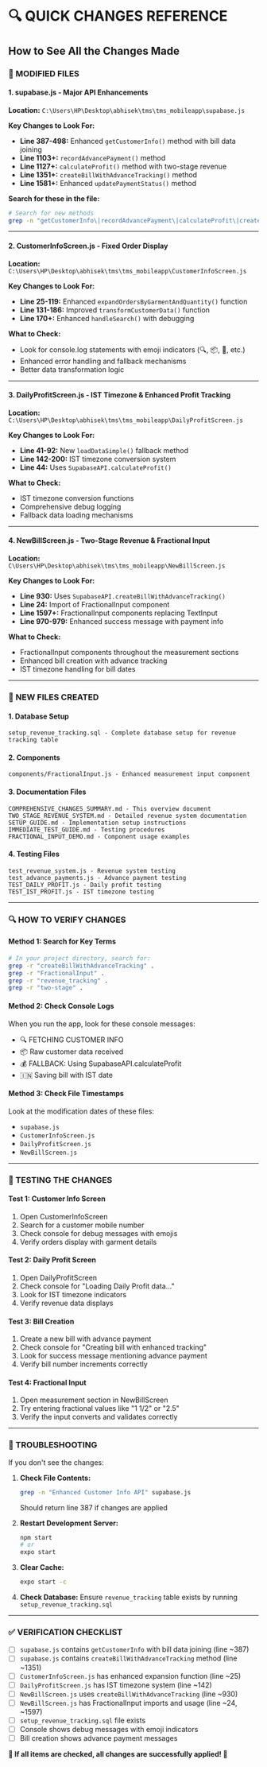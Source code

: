 # 🔍 QUICK CHANGES REFERENCE
## How to See All the Changes Made

### 📂 MODIFIED FILES

#### 1. **supabase.js** - Major API Enhancements
**Location:** `C:\Users\HP\Desktop\abhisek\tms\tms_mobileapp\supabase.js`

**Key Changes to Look For:**
- **Line 387-498:** Enhanced `getCustomerInfo()` method with bill data joining
- **Line 1103+:** `recordAdvancePayment()` method
- **Line 1127+:** `calculateProfit()` method with two-stage revenue
- **Line 1351+:** `createBillWithAdvanceTracking()` method
- **Line 1581+:** Enhanced `updatePaymentStatus()` method

**Search for these in the file:**
```bash
# Search for new methods
grep -n "getCustomerInfo\|recordAdvancePayment\|calculateProfit\|createBillWithAdvanceTracking" supabase.js
```

---

#### 2. **CustomerInfoScreen.js** - Fixed Order Display
**Location:** `C:\Users\HP\Desktop\abhisek\tms\tms_mobileapp\CustomerInfoScreen.js`

**Key Changes to Look For:**
- **Line 25-119:** Enhanced `expandOrdersByGarmentAndQuantity()` function
- **Line 131-186:** Improved `transformCustomerData()` function
- **Line 170+:** Enhanced `handleSearch()` with debugging

**What to Check:**
- Look for console.log statements with emoji indicators (🔍, 📦, 🔄, etc.)
- Enhanced error handling and fallback mechanisms
- Better data transformation logic

---

#### 3. **DailyProfitScreen.js** - IST Timezone & Enhanced Profit Tracking
**Location:** `C:\Users\HP\Desktop\abhisek\tms\tms_mobileapp\DailyProfitScreen.js`

**Key Changes to Look For:**
- **Line 41-92:** New `loadDataSimple()` fallback method
- **Line 142-200:** IST timezone conversion system
- **Line 44:** Uses `SupabaseAPI.calculateProfit()`

**What to Check:**
- IST timezone conversion functions
- Comprehensive debug logging
- Fallback data loading mechanisms

---

#### 4. **NewBillScreen.js** - Two-Stage Revenue & Fractional Input
**Location:** `C\Users\HP\Desktop\abhisek\tms\tms_mobileapp\NewBillScreen.js`

**Key Changes to Look For:**
- **Line 930:** Uses `SupabaseAPI.createBillWithAdvanceTracking()`
- **Line 24:** Import of FractionalInput component
- **Line 1597+:** FractionalInput components replacing TextInput
- **Line 970-979:** Enhanced success message with payment info

**What to Check:**
- FractionalInput components throughout the measurement sections
- Enhanced bill creation with advance tracking
- IST timezone handling for bill dates

---

### 📁 NEW FILES CREATED

#### 1. **Database Setup**
```
setup_revenue_tracking.sql - Complete database setup for revenue tracking table
```

#### 2. **Components**
```
components/FractionalInput.js - Enhanced measurement input component
```

#### 3. **Documentation Files**
```
COMPREHENSIVE_CHANGES_SUMMARY.md - This overview document
TWO_STAGE_REVENUE_SYSTEM.md - Detailed revenue system documentation
SETUP_GUIDE.md - Implementation setup instructions
IMMEDIATE_TEST_GUIDE.md - Testing procedures
FRACTIONAL_INPUT_DEMO.md - Component usage examples
```

#### 4. **Testing Files**
```
test_revenue_system.js - Revenue system testing
test_advance_payments.js - Advance payment testing
TEST_DAILY_PROFIT.js - Daily profit testing
TEST_IST_PROFIT.js - IST timezone testing
```

---

### 🔍 HOW TO VERIFY CHANGES

#### **Method 1: Search for Key Terms**
```bash
# In your project directory, search for:
grep -r "createBillWithAdvanceTracking" .
grep -r "FractionalInput" .
grep -r "revenue_tracking" .
grep -r "two-stage" .
```

#### **Method 2: Check Console Logs**
When you run the app, look for these console messages:
- 🔍 FETCHING CUSTOMER INFO
- 📦 Raw customer data received
- 💰 FALLBACK: Using SupabaseAPI.calculateProfit
- 🇮🇳 Saving bill with IST date

#### **Method 3: Check File Timestamps**
Look at the modification dates of these files:
- `supabase.js`
- `CustomerInfoScreen.js`  
- `DailyProfitScreen.js`
- `NewBillScreen.js`

---

### 🧪 TESTING THE CHANGES

#### **Test 1: Customer Info Screen**
1. Open CustomerInfoScreen
2. Search for a customer mobile number
3. Check console for debug messages with emojis
4. Verify orders display with garment details

#### **Test 2: Daily Profit Screen**
1. Open DailyProfitScreen
2. Check console for "Loading Daily Profit data..."
3. Look for IST timezone indicators
4. Verify revenue data displays

#### **Test 3: Bill Creation**
1. Create a new bill with advance payment
2. Check console for "Creating bill with enhanced tracking"
3. Look for success message mentioning advance payment
4. Verify bill number increments correctly

#### **Test 4: Fractional Input**
1. Open measurement section in NewBillScreen
2. Try entering fractional values like "1 1/2" or "2.5"
3. Verify the input converts and validates correctly

---

### 🚨 TROUBLESHOOTING

If you don't see the changes:

1. **Check File Contents:**
   ```bash
   grep -n "Enhanced Customer Info API" supabase.js
   ```
   Should return line 387 if changes are applied

2. **Restart Development Server:**
   ```bash
   npm start
   # or
   expo start
   ```

3. **Clear Cache:**
   ```bash
   expo start -c
   ```

4. **Check Database:**
   Ensure `revenue_tracking` table exists by running `setup_revenue_tracking.sql`

---

### ✅ VERIFICATION CHECKLIST

- [ ] `supabase.js` contains `getCustomerInfo` with bill data joining (line ~387)
- [ ] `supabase.js` contains `createBillWithAdvanceTracking` method (line ~1351)  
- [ ] `CustomerInfoScreen.js` has enhanced expansion function (line ~25)
- [ ] `DailyProfitScreen.js` has IST timezone system (line ~142)
- [ ] `NewBillScreen.js` uses `createBillWithAdvanceTracking` (line ~930)
- [ ] `NewBillScreen.js` has FractionalInput imports and usage (line ~24, ~1597)
- [ ] `setup_revenue_tracking.sql` file exists
- [ ] Console shows debug messages with emoji indicators
- [ ] Bill creation shows advance payment messages

**🎉 If all items are checked, all changes are successfully applied! 🎉**
